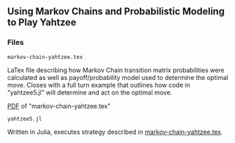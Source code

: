 ## Using Markov Chains and Probabilistic Modeling to Play Yahtzee

### Files
```
markov-chain-yahtzee.tex
```

LaTex file describing how Markov Chain transition matrix probabilities were calculated as well as payoff/probability model used to determine the optimal move. Closes with a full turn example that outlines how code in "yahtzee5.jl" will determine and act on the optimal move.

[PDF](https://drive.google.com/file/d/1Y5hUx9HHLH6KYypKV3E5pVbmhkAhsKf0/view?usp=sharing) of "markov-chain-yahtzee.tex"

```
yahtzee5.jl
```

Written in Julia, executes strategy described in [markov-chain-yahtzee.tex](https://drive.google.com/file/d/1Y5hUx9HHLH6KYypKV3E5pVbmhkAhsKf0/view?usp=sharing).
